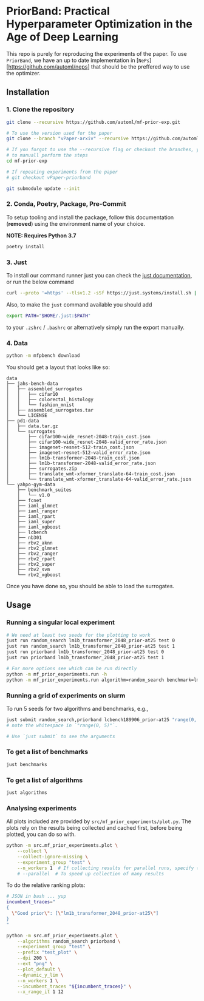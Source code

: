 # PriorBand: Practical Hyperparameter Optimization in the Age of Deep Learning

This repo is purely for reproducing the experiments of the paper. To use `PriorBand`, we have
an up to date implementation in [`NePs`][https://github.com/automl/neps] that should be the preffered
way to use the optimizer.

## Installation

### 1. Clone the repository

```bash
git clone --recursive https://github.com/automl/mf-prior-exp.git

# To use the version used for the paper
git clone --branch "vPaper-arxiv" --recursive https://github.com/automl/mf-prior-exp.git

# If you forgot to use the --recursive flag or checkout the branches, you can do the following
# to manuall perform the steps
cd mf-prior-exp

# If repeating experiments from the paper
# git checkout vPaper-priorband

git submodule update --init
```

### 2. Conda, Poetry, Package, Pre-Commit

To setup tooling and install the package, follow this documentation (**removed**) using the environment name of your choice.

**NOTE: Requires Python 3.7**

```bash
poetry install
```

### 3. Just

To install our command runner just you can check the [just documentation](https://github.com/casey/just#installation), or run the below command

```bash
curl --proto '=https' --tlsv1.2 -sSf https://just.systems/install.sh | bash -s -- --to $HOME/.just
```

Also, to make the `just` command available you should add

```bash
export PATH="$HOME/.just:$PATH"
```

to your `.zshrc` / `.bashrc` or alternatively simply run the export manually.

### 4. Data

```bash
python -m mfpbench download
```

You should get a layout that looks like so:

```
data
├── jahs-bench-data
│   ├── assembled_surrogates
│   │   ├── cifar10
│   │   ├── colorectal_histology
│   │   └── fashion_mnist
│   ├── assembled_surrogates.tar
│   └── LICENSE
├── pd1-data
│   ├── data.tar.gz
│   └── surrogates
│       ├── cifar100-wide_resnet-2048-train_cost.json
│       ├── cifar100-wide_resnet-2048-valid_error_rate.json
│       ├── imagenet-resnet-512-train_cost.json
│       ├── imagenet-resnet-512-valid_error_rate.json
│       ├── lm1b-transformer-2048-train_cost.json
│       ├── lm1b-transformer-2048-valid_error_rate.json
│       ├── surrogates.zip
│       ├── translate_wmt-xformer_translate-64-train_cost.json
│       └── translate_wmt-xformer_translate-64-valid_error_rate.json
└── yahpo-gym-data
    ├── benchmark_suites
    │   └── v1.0
    ├── fcnet
    ├── iaml_glmnet
    ├── iaml_ranger
    ├── iaml_rpart
    ├── iaml_super
    ├── iaml_xgboost
    ├── lcbench
    ├── nb301
    ├── rbv2_aknn
    ├── rbv2_glmnet
    ├── rbv2_ranger
    ├── rbv2_rpart
    ├── rbv2_super
    ├── rbv2_svm
    └── rbv2_xgboost
```

Once you have done so, you should be able to load the surrogates.

## Usage

### Running a singular local experiment

```bash
# We need at least two seeds for the plotting to work
just run random_search lm1b_transformer_2048_prior-at25 test 0
just run random_search lm1b_transformer_2048_prior-at25 test 1
just run priorband lm1b_transformer_2048_prior-at25 test 0
just run priorband lm1b_transformer_2048_prior-at25 test 1

# For more options see which can be run directly
python -m mf_prior_experiments.run -h
python -m mf_prior_experiments.run algorithm=random_search benchmark=lm1b_transformer_2048_prior-at25 experiment_group=test
```

### Running a grid of experiments on slurm

To run 5 seeds for two algorithms and benchmarks, e.g.,

```bash
just submit random_search,priorband lcbench189906_prior-at25 "range(0, 5)" test
# note the whitespace in `"range(0, 5)"`.

# Use `just submit` to see the arguments
```

### To get a list of benchmarks
```bash
just benchmarks
```

### To get a list of algorithms
```bash
just algorithms
```

### Analysing experiments

All plots included are provided by `src/mf_prior_experiments/plot.py`. The plots
rely on the results being collected and cached first, before being plotted, you can
do so with.

```bash
python -m src.mf_prior_experiments.plot \
    --collect \
    --collect-ignore-missing \
    --experiment_group "test" \
    --n_workers 1  # If collecting results for parallel runs, specify the number of workers
    # --parallel  # To speed up collection of many results
```

To do the relative ranking plots:
```bash
# JSON in bash ... yup
incumbent_traces="
{
  \"Good prior\": [\"lm1b_transformer_2048_prior-at25\"]
}
"

python -m src.mf_prior_experiments.plot \
	--algorithms random_search priorband \
	--experiment_group "test" \
	--prefix "test_plot" \
	--dpi 200 \
	--ext "png" \
	--plot_default \
    --dynamic_y_lim \
	--n_workers 1 \
	--incumbent_traces "${incumbent_traces}" \
	--x_range_it 1 12
```
